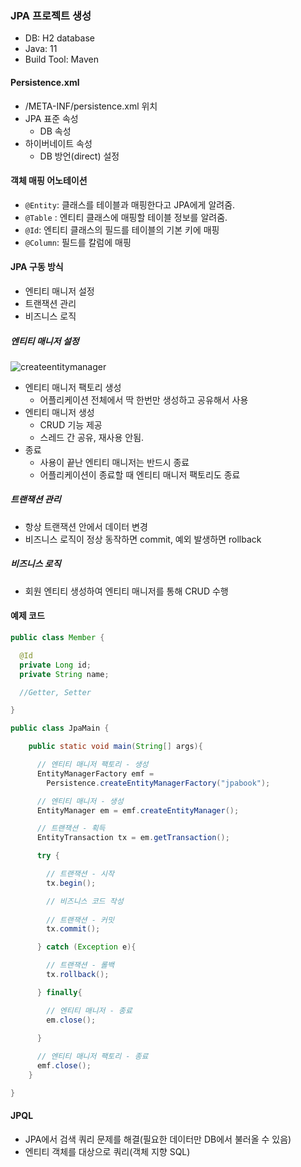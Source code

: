 ### JPA 프로젝트 생성

- DB: H2 database
- Java: 11
- Build Tool: Maven

#### Persistence.xml

- /META-INF/persistence.xml 위치
- JPA 표준 속성
  - DB 속성
- 하이버네이트 속성
  - DB 방언(direct) 설정

#### 객체 매핑 어노테이션

- `@Entity`: 클래스를 테이블과 매핑한다고 JPA에게 알려줌.
- `@Table` : 엔티티 클래스에 매핑할 테이블 정보를 알려줌.
- `@Id`: 엔티티 클래스의 필드를 테이블의 기본 키에 매핑
- `@Column`: 필드를 칼럼에 매핑

#### JPA 구동 방식

- 엔티티 매니저 설정
- 트랜잭션 관리
- 비즈니스 로직

##### 엔티티 매니저 설정

![createentitymanager](https://user-images.githubusercontent.com/101541542/163131159-e944e8f2-adc0-4a7e-9189-43c374f80563.png)

- 엔티티 매니저 팩토리 생성
  - 어플리케이션 전체에서 딱 한번만 생성하고 공유해서 사용
- 엔티티 매니저 생성
  - CRUD 기능 제공
  - 스레드 간 공유, 재사용 안됨.
- 종료
  - 사용이 끝난 엔티티 매니저는 반드시 종료
  - 어플리케이션이 종료할 때 엔티티 매니저 팩토리도 종료


##### 트랜잭션 관리

- 항상 트랜잭션 안에서 데이터 변경
- 비즈니스 로직이 정상 동작하면 commit, 예외 발생하면 rollback


##### 비즈니스 로직

- 회원 엔티티 생성하여 엔티티 매니저를 통해 CRUD 수행

#### 예제 코드

``` java
public class Member {

  @Id
  private Long id;
  private String name;

  //Getter, Setter

}
```

``` java
public class JpaMain {

    public static void main(String[] args){

      // 엔티티 매니저 팩토리 - 생성
      EntityManagerFactory emf =
        Persistence.createEntityManagerFactory("jpabook");

      // 엔티티 매니저 - 생성
      EntityManager em = emf.createEntityManager();

      // 트랜잭션 - 획득
      EntityTransaction tx = em.getTransaction();

      try {

        // 트랜잭션 - 시작
        tx.begin();

        // 비즈니스 코드 작성
        
        // 트랜잭션 - 커밋
        tx.commit();

      } catch (Exception e){

        // 트랜잭션 - 롤백
        tx.rollback();

      } finally{

        // 엔티티 매니저 - 종료
        em.close();
      
      }

      // 엔티티 매니저 팩토리 - 종료
      emf.close();
    }

}
```

#### JPQL

- JPA에서 검색 쿼리 문제를 해결(필요한 데이터만 DB에서 불러올 수 있음)
- 엔티티 객체를 대상으로 쿼리(객체 지향 SQL)